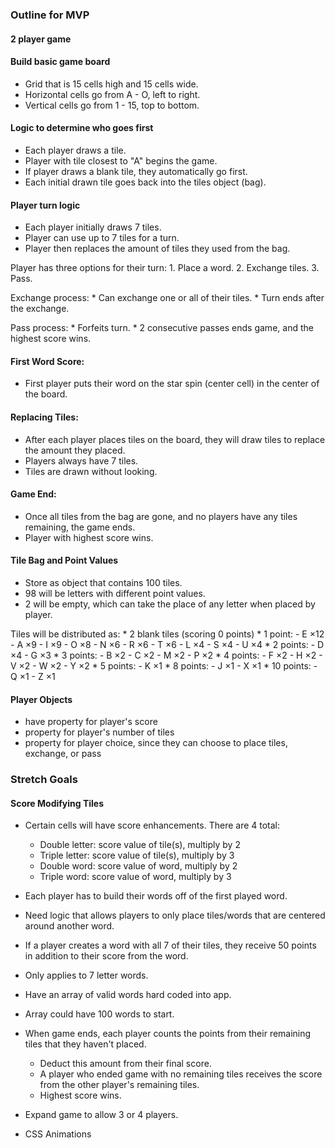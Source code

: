 ### Outline for MVP

#### 2 player game

#### Build basic game board
  * Grid that is 15 cells high and 15 cells wide.
  * Horizontal cells go from A - O, left to right.
  * Vertical cells go from 1 - 15, top to bottom.

#### Logic to determine who goes first
  * Each player draws a tile.
  * Player with tile closest to "A" begins the game.
  * If player draws a blank tile, they automatically go first.
  * Each initial drawn tile goes back into the tiles object (bag).

#### Player turn logic
  * Each player initially draws 7 tiles.
  * Player can use up to 7 tiles for a turn.
  * Player then replaces the amount of tiles they used from the bag.

  Player has three options for their turn:
    1. Place a word.
    2. Exchange tiles.
    3. Pass.

  Exchange process:
    * Can exchange one or all of their tiles.
    * Turn ends after the exchange.

  Pass process:
    * Forfeits turn.
    * 2 consecutive passes ends game, and the highest score wins.

#### First Word Score:

  * First player puts their word on the star spin (center cell) in the center of the board.

#### Replacing Tiles:

  * After each player places tiles on the board, they will draw tiles to replace the amount they placed.
  * Players always have 7 tiles.
  * Tiles are drawn without looking.

#### Game End:

  * Once all tiles from the bag are gone, and no players have any tiles remaining, the game ends.
  * Player with highest score wins.

#### Tile Bag and Point Values

  * Store as object that contains 100 tiles.
  * 98 will be letters with different point values.
  * 2 will be empty, which can take the place of any letter when placed by player.

  Tiles will be distributed as:
    * 2 blank tiles (scoring 0 points)
    * 1 point:
      - E ×12
      - A ×9
      - I ×9
      - O ×8
      - N ×6
      - R ×6
      - T ×6
      - L ×4
      - S ×4
      - U ×4
    * 2 points:
      - D ×4
      - G ×3
    * 3 points:
      - B ×2
      - C ×2
      - M ×2
      - P ×2
    * 4 points:
      - F ×2
      - H ×2
      - V ×2
      - W ×2
      - Y ×2
    * 5 points:
      - K ×1
    * 8 points:
      - J ×1
      - X ×1
    * 10 points:
      - Q ×1
      - Z ×1

#### Player Objects

  * have property for player's score
  * property for player's number of tiles
  * property for player choice, since they can choose to place tiles, exchange, or pass

### Stretch Goals

#### Score Modifying Tiles

* Certain cells will have score enhancements. There are 4 total:
  * Double letter: score value of tile(s), multiply by 2
  * Triple letter: score value of tile(s), multiply by 3
  * Double word: score value of word, multiply by 2
  * Triple word: score value of word, multiply by 3
      
* Each player has to build their words off of the first played word.
* Need logic that allows players to only place tiles/words that are centered around another word.
* If a player creates a word with all 7 of their tiles, they receive 50 points in addition to their score from the word.
* Only applies to 7 letter words.
* Have an array of valid words hard coded into app.
* Array could have 100 words to start.

* When game ends, each player counts the points from their remaining tiles that they haven't placed.
  * Deduct this amount from their final score.
  * A player who ended game with no remaining tiles receives the score from the other player's remaining tiles.
  * Highest score wins.

* Expand game to allow 3 or 4 players.
* CSS Animations